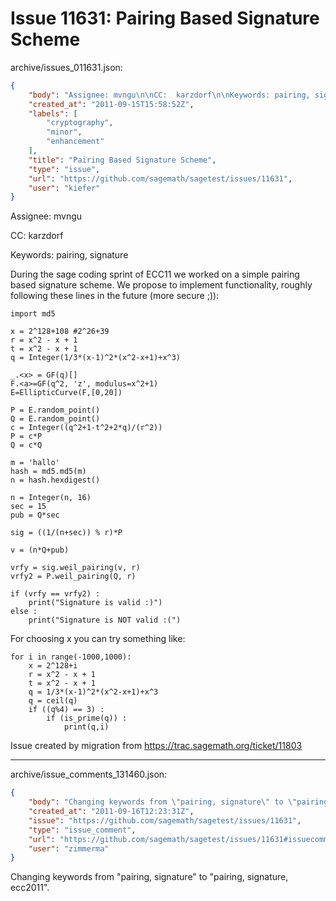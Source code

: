 # Issue 11631: Pairing Based Signature Scheme

archive/issues_011631.json:
```json
{
    "body": "Assignee: mvngu\n\nCC:  karzdorf\n\nKeywords: pairing, signature\n\nDuring the sage coding sprint of ECC11 we worked on a simple pairing based signature scheme. We propose to implement functionality, roughly following these lines in the future (more secure ;)):\n\n\n```\nimport md5\n\nx = 2^128+108 #2^26+39\nr = x^2 - x + 1\nt = x^2 - x + 1\nq = Integer(1/3*(x-1)^2*(x^2-x+1)+x^3)\n    \n_.<x> = GF(q)[]\nF.<a>=GF(q^2, 'z', modulus=x^2+1)\nE=EllipticCurve(F,[0,20])\n    \nP = E.random_point()\nQ = E.random_point()\nc = Integer((q^2+1-t^2+2*q)/(r^2))\nP = c*P\nQ = c*Q\n\nm = 'hallo'\nhash = md5.md5(m)\nn = hash.hexdigest()\n    \nn = Integer(n, 16)\nsec = 15\npub = Q*sec\n\nsig = ((1/(n+sec)) % r)*P\n    \nv = (n*Q+pub)\n    \nvrfy = sig.weil_pairing(v, r)\nvrfy2 = P.weil_pairing(Q, r)\n\nif (vrfy == vrfy2) : \n    print(\"Signature is valid :)\")\nelse :\n    print(\"Signature is NOT valid :(\")\n```\n\nFor choosing x you can try something like:\n\n\n```\nfor i in range(-1000,1000):\n    x = 2^128+i\n    r = x^2 - x + 1\n    t = x^2 - x + 1\n    q = 1/3*(x-1)^2*(x^2-x+1)+x^3\n    q = ceil(q)\n    if ((q%4) == 3) :\n        if (is_prime(q)) :\n            print(q,i)\n```\n\n\nIssue created by migration from https://trac.sagemath.org/ticket/11803\n\n",
    "created_at": "2011-09-15T15:58:52Z",
    "labels": [
        "cryptography",
        "minor",
        "enhancement"
    ],
    "title": "Pairing Based Signature Scheme",
    "type": "issue",
    "url": "https://github.com/sagemath/sagetest/issues/11631",
    "user": "kiefer"
}
```
Assignee: mvngu

CC:  karzdorf

Keywords: pairing, signature

During the sage coding sprint of ECC11 we worked on a simple pairing based signature scheme. We propose to implement functionality, roughly following these lines in the future (more secure ;)):


```
import md5

x = 2^128+108 #2^26+39
r = x^2 - x + 1
t = x^2 - x + 1
q = Integer(1/3*(x-1)^2*(x^2-x+1)+x^3)
    
_.<x> = GF(q)[]
F.<a>=GF(q^2, 'z', modulus=x^2+1)
E=EllipticCurve(F,[0,20])
    
P = E.random_point()
Q = E.random_point()
c = Integer((q^2+1-t^2+2*q)/(r^2))
P = c*P
Q = c*Q

m = 'hallo'
hash = md5.md5(m)
n = hash.hexdigest()
    
n = Integer(n, 16)
sec = 15
pub = Q*sec

sig = ((1/(n+sec)) % r)*P
    
v = (n*Q+pub)
    
vrfy = sig.weil_pairing(v, r)
vrfy2 = P.weil_pairing(Q, r)

if (vrfy == vrfy2) : 
    print("Signature is valid :)")
else :
    print("Signature is NOT valid :(")
```

For choosing x you can try something like:


```
for i in range(-1000,1000):
    x = 2^128+i
    r = x^2 - x + 1
    t = x^2 - x + 1
    q = 1/3*(x-1)^2*(x^2-x+1)+x^3
    q = ceil(q)
    if ((q%4) == 3) :
        if (is_prime(q)) :
            print(q,i)
```


Issue created by migration from https://trac.sagemath.org/ticket/11803





---

archive/issue_comments_131460.json:
```json
{
    "body": "Changing keywords from \"pairing, signature\" to \"pairing, signature, ecc2011\".",
    "created_at": "2011-09-16T12:23:31Z",
    "issue": "https://github.com/sagemath/sagetest/issues/11631",
    "type": "issue_comment",
    "url": "https://github.com/sagemath/sagetest/issues/11631#issuecomment-131460",
    "user": "zimmerma"
}
```

Changing keywords from "pairing, signature" to "pairing, signature, ecc2011".
